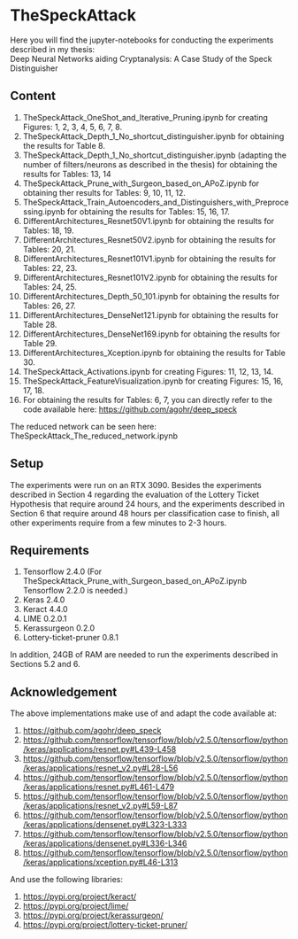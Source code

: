# TheSpeckAttack

Here you will find the jupyter-notebooks for conducting the experiments described in my thesis:   
Deep Neural Networks aiding Cryptanalysis: A Case Study of the Speck Distinguisher

## Content

1. TheSpeckAttack_OneShot_and_Iterative_Pruning.ipynb for creating Figures: 1, 2, 3, 4, 5, 6, 7, 8.
2. TheSpeckAttack_Depth_1_No_shortcut_distinguisher.ipynb for obtaining the results for Table 8.
3. TheSpeckAttack_Depth_1_No_shortcut_distinguisher.ipynb (adapting the number of filters/neurons as described in the thesis) for obtaining the results for Tables: 13, 14 
4. TheSpeckAttack_Prune_with_Surgeon_based_on_APoZ.ipynb for obtaining ther results for Tables: 9, 10, 11, 12.
5. TheSpeckAttack_Train_Autoencoders_and_Distinguishers_with_Preprocessing.ipynb for obtaining the results for Tables: 15, 16, 17.
6. DifferentArchitectures_Resnet50V1.ipynb for obtaining the results for Tables: 18, 19.
7. DifferentArchitectures_Resnet50V2.ipynb for obtaining the results for Tables: 20, 21.
8. DifferentArchitectures_Resnet101V1.ipynb for obtaining the results for Tables: 22, 23.
9. DifferentArchitectures_Resnet101V2.ipynb for obtaining the results for Tables: 24, 25.
10. DifferentArchitectures_Depth_50_101.ipynb for obtaining the results for Tables: 26, 27.
11. DifferentArchitectures_DenseNet121.ipynb for obtaining the results for Table 28.
12. DifferentArchitectures_DenseNet169.ipynb for obtaining the results for Table 29.
13. DifferentArchitectures_Xception.ipynb for obtaining the results for Table 30.
14. TheSpeckAttack_Activations.ipynb for creating Figures: 11, 12, 13, 14.
15. TheSpeckAttack_FeatureVisualization.ipynb for creating Figures: 15, 16, 17, 18.
16. For obtaining the results for Tables: 6, 7, you can directly refer to the code available here: https://github.com/agohr/deep_speck

The reduced network can be seen here: TheSpeckAttack_The_reduced_network.ipynb

## Setup

The experiments were run on an RTX 3090. 
Besides the experiments described in Section 4 regarding the evaluation of the Lottery Ticket Hypothesis that require around 24 hours, and the experiments described in Section 6 that require around 48 hours per classification case to finish, all other experiments require from a few minutes to 2-3 hours.   

## Requirements

1. Tensorflow 2.4.0 (For TheSpeckAttack_Prune_with_Surgeon_based_on_APoZ.ipynb Tensorflow 2.2.0 is needed.)
2. Keras 2.4.0
3. Keract 4.4.0
4. LIME 0.2.0.1
5. Kerassurgeon 0.2.0
6. Lottery-ticket-pruner 0.8.1 

In addition, 24GB of RAM are needed to run the experiments described in Sections 5.2 and 6. 


## Acknowledgement

The above implementations make use of and adapt the code available at:

1. https://github.com/agohr/deep_speck
2. https://github.com/tensorflow/tensorflow/blob/v2.5.0/tensorflow/python/keras/applications/resnet.py#L439-L458
3. https://github.com/tensorflow/tensorflow/blob/v2.5.0/tensorflow/python/keras/applications/resnet_v2.py#L28-L56
4. https://github.com/tensorflow/tensorflow/blob/v2.5.0/tensorflow/python/keras/applications/resnet.py#L461-L479
5. https://github.com/tensorflow/tensorflow/blob/v2.5.0/tensorflow/python/keras/applications/resnet_v2.py#L59-L87
6. https://github.com/tensorflow/tensorflow/blob/v2.5.0/tensorflow/python/keras/applications/densenet.py#L323-L333
7. https://github.com/tensorflow/tensorflow/blob/v2.5.0/tensorflow/python/keras/applications/densenet.py#L336-L346 
8. https://github.com/tensorflow/tensorflow/blob/v2.5.0/tensorflow/python/keras/applications/xception.py#L46-L313

And use the following libraries:

1. https://pypi.org/project/keract/
2. https://pypi.org/project/lime/
3. https://pypi.org/project/kerassurgeon/
4. https://pypi.org/project/lottery-ticket-pruner/
